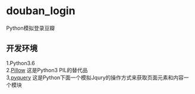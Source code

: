 # douban_login
Python模拟登录豆瓣
## 开发环境
1.Python3.6<br/>
2.[Pillow](https://pillow.readthedocs.io/) 这是Python3 PIL的替代品<br/>
3,[pyquery](https://pythonhosted.org/pyquery/) 这是Python下面一个模拟Jqury的操作方式来获取页面元素和内容一个模块
